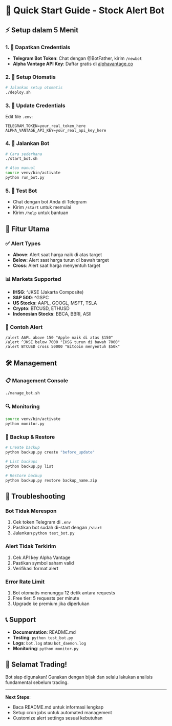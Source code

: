 # 🚀 Quick Start Guide - Stock Alert Bot

## ⚡ Setup dalam 5 Menit

### 1. 📱 Dapatkan Credentials
- **Telegram Bot Token**: Chat dengan @BotFather, kirim `/newbot`
- **Alpha Vantage API Key**: Daftar gratis di [alphavantage.co](https://www.alphavantage.co/)

### 2. 🔧 Setup Otomatis
```bash
# Jalankan setup otomatis
./deploy.sh
```

### 3. 📝 Update Credentials
Edit file `.env`:
```env
TELEGRAM_TOKEN=your_real_token_here
ALPHA_VANTAGE_API_KEY=your_real_api_key_here
```

### 4. 🚀 Jalankan Bot
```bash
# Cara sederhana
./start_bot.sh

# Atau manual
source venv/bin/activate
python run_bot.py
```

### 5. 📱 Test Bot
- Chat dengan bot Anda di Telegram
- Kirim `/start` untuk memulai
- Kirim `/help` untuk bantuan

## 🎯 Fitur Utama

### ✅ Alert Types
- **Above**: Alert saat harga naik di atas target
- **Below**: Alert saat harga turun di bawah target  
- **Cross**: Alert saat harga menyentuh target

### 📊 Markets Supported
- **IHSG**: ^JKSE (Jakarta Composite)
- **S&P 500**: ^GSPC
- **US Stocks**: AAPL, GOOGL, MSFT, TSLA
- **Crypto**: BTCUSD, ETHUSD
- **Indonesian Stocks**: BBCA, BBRI, ASII

### 🔔 Contoh Alert
```
/alert AAPL above 150 "Apple naik di atas $150"
/alert ^JKSE below 7000 "IHSG turun di bawah 7000"
/alert BTCUSD cross 50000 "Bitcoin menyentuh $50k"
```

## 🛠️ Management

### 📋 Management Console
```bash
./manage_bot.sh
```

### 🔍 Monitoring
```bash
source venv/bin/activate
python monitor.py
```

### 💾 Backup & Restore
```bash
# Create backup
python backup.py create "before_update"

# List backups  
python backup.py list

# Restore backup
python backup.py restore backup_name.zip
```

## 🚨 Troubleshooting

### Bot Tidak Merespon
1. Cek token Telegram di `.env`
2. Pastikan bot sudah di-start dengan `/start`
3. Jalankan `python test_bot.py`

### Alert Tidak Terkirim
1. Cek API key Alpha Vantage
2. Pastikan symbol saham valid
3. Verifikasi format alert

### Error Rate Limit
1. Bot otomatis menunggu 12 detik antara requests
2. Free tier: 5 requests per minute
3. Upgrade ke premium jika diperlukan

## 📞 Support

- **Documentation**: README.md
- **Testing**: `python test_bot.py`
- **Logs**: `bot.log` atau `bot_daemon.log`
- **Monitoring**: `python monitor.py`

## 🎉 Selamat Trading!

Bot siap digunakan! Gunakan dengan bijak dan selalu lakukan analisis fundamental sebelum trading.

---

**Next Steps**: 
- Baca README.md untuk informasi lengkap
- Setup cron jobs untuk automated management
- Customize alert settings sesuai kebutuhan